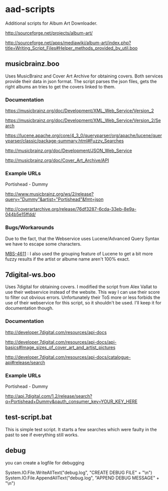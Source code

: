 aad-scripts
===========
Additional scripts for Album Art Downloader.

http://sourceforge.net/projects/album-art/

http://sourceforge.net/apps/mediawiki/album-art/index.php?title=Writing_Script_Files#Helper_methods_provided_by_util.boo


musicbrainz.boo
--------
Uses MusicBrainz and Cover Art Archive for obtaining covers. Both services provide their data in json format. The script parses the json files, gets the right albums an tries to get the covers linked to them.

### Documentation
https://musicbrainz.org/doc/Development/XML_Web_Service/Version_2

https://musicbrainz.org/doc/Development/XML_Web_Service/Version_2/Search

https://lucene.apache.org/core/4_3_0/queryparser/org/apache/lucene/queryparser/classic/package-summary.html#Fuzzy_Searches

http://musicbrainz.org/doc/Development/JSON_Web_Service

http://musicbrainz.org/doc/Cover_Art_Archive/API

### Example URLs
Portishead - Dummy

http://www.musicbrainz.org/ws/2/release?query="Dummy"&artist="Portishead"&fmt=json

http://coverartarchive.org/release/76df3287-6cda-33eb-8e9a-044b5e15ffdd/

### Bugs/Workarounds
Due to the fact, that the Webservice uses Lucene/Advanced Query Syntax we have to escape some characters.

[MBS-4611](http://tickets.musicbrainz.org/browse/MBS-4611) : I also used the grouping feature of Lucene to get a bit more fuzzy results if the artist or albume name aren't 100% exact.


7digital-ws.boo
--------
Uses 7digital for obtaining covers. I modified the script from Alex Vallat to use their webservice instead of the website. This way I can use their score to filter out obvious errors.
Unfortunately their ToS more or less forbids the use of their webservice for this script, so it shouldn't be used. I'll keep it for documentation though.

### Documentation
http://developer.7digital.com/resources/api-docs

http://developer.7digital.com/resources/api-docs/api-basics#Image_sizes_of_cover_art_and_artist_pictures

http://developer.7digital.com/resources/api-docs/catalogue-api#release/search

### Example URLs
Portishead - Dummy

http://api.7digital.com/1.2/release/search?q=Portishead+Dummy&oauth_consumer_key=YOUR_KEY_HERE


test-script.bat
--------
This is simple test script. It starts a few searches which were faulty in the past to see if everything still works.


debug
--------
you can create a logfile for debugging

System.IO.File.WriteAllText("debug.log", "CREATE DEBUG FILE" + "\n")
System.IO.File.AppendAllText("debug.log", "APPEND DEBUG MESSAGE" + "\n")
